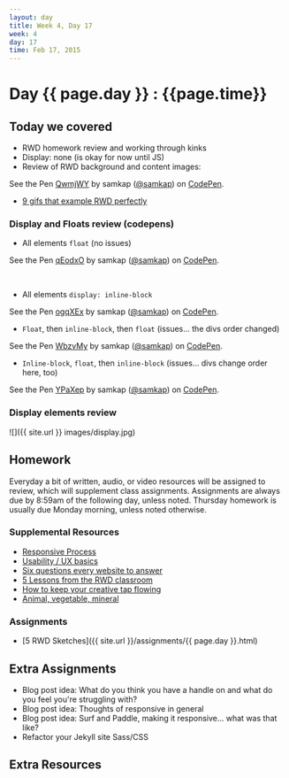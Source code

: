 ```yaml
---
layout: day
title: Week 4, Day 17
week: 4
day: 17
time: Feb 17, 2015
---
```


# Day {{ page.day }} : {{page.time}}


## Today we covered
* RWD homework review and working through kinks
* Display: none (is okay for now until JS)
* Review of RWD background and content images:

<p data-height="268" data-theme-id="6780" data-slug-hash="QwmjWY" data-default-tab="result" data-user="samkap" class='codepen'>See the Pen <a href='http://codepen.io/samkap/pen/QwmjWY/'>QwmjWY</a> by samkap (<a href='http://codepen.io/samkap'>@samkap</a>) on <a href='http://codepen.io'>CodePen</a>.</p>
<script async src="//assets.codepen.io/assets/embed/ei.js"></script>

* [9 gifs that example RWD perfectly](http://www.fastcodesign.com/3038367/9-gifs-that-explain-responsive-design-brilliantly)

### Display and Floats review (codepens)
* All elements `float` (no issues)

<p data-height="268" data-theme-id="6780" data-slug-hash="qEodxO" data-default-tab="result" data-user="samkap" class='codepen'>See the Pen <a href='http://codepen.io/samkap/pen/qEodxO/'>qEodxO</a> by samkap (<a href='http://codepen.io/samkap'>@samkap</a>) on <a href='http://codepen.io'>CodePen</a>.</p>
<script async src="//assets.codepen.io/assets/embed/ei.js"></script>
<br>

* All elements `display: inline-block`

<p data-height="268" data-theme-id="6780" data-slug-hash="ogqXEx" data-default-tab="result" data-user="samkap" class='codepen'>See the Pen <a href='http://codepen.io/samkap/pen/ogqXEx/'>ogqXEx</a> by samkap (<a href='http://codepen.io/samkap'>@samkap</a>) on <a href='http://codepen.io'>CodePen</a>.</p>
<script async src="//assets.codepen.io/assets/embed/ei.js"></script>

* `Float`, then `inline-block`, then `float` (issues... the divs order changed)

<p data-height="268" data-theme-id="6780" data-slug-hash="WbzvMy" data-default-tab="result" data-user="samkap" class='codepen'>See the Pen <a href='http://codepen.io/samkap/pen/WbzvMy/'>WbzvMy</a> by samkap (<a href='http://codepen.io/samkap'>@samkap</a>) on <a href='http://codepen.io'>CodePen</a>.</p>
<script async src="//assets.codepen.io/assets/embed/ei.js"></script>

* `Inline-block`, `float`, then `inline-block` (issues... divs change order here, too)

<p data-height="268" data-theme-id="6780" data-slug-hash="YPaXep" data-default-tab="result" data-user="samkap" class='codepen'>See the Pen <a href='http://codepen.io/samkap/pen/YPaXep/'>YPaXep</a> by samkap (<a href='http://codepen.io/samkap'>@samkap</a>) on <a href='http://codepen.io'>CodePen</a>.</p>
<script async src="//assets.codepen.io/assets/embed/ei.js"></script>

### Display elements review
![]({{ site.url }} images/display.jpg)

## Homework
Everyday a bit of written, audio, or video resources will be assigned to review, which will supplement class assignments. Assignments are always due by 8:59am of the following day, unless noted. Thursday homework is usually due Monday morning, unless noted otherwise.

### Supplemental Resources
* [Responsive Process](http://responsiveprocess.com/)
* [Usability / UX basics](http://www.usability.gov/what-and-why/user-experience.html)
* [Six questions every website to answer](http://www.creativebloq.com/netmag/6-questions-every-homepage-should-answer-101413151)
* [5 Lessons from the RWD classroom](http://www.creativebloq.com/netmag/5-lessons-responsive-web-design-classroom-7135527)
* [How to keep your creative tap flowing](http://www.creativebloq.com/web-design/geek-mental-help-week-5-ways-keep-your-creative-tap-turned-101412827)
* [Animal, vegetable, mineral](http://www.sensible.com/downloads/DMMT-Revisited-sample-chapter.pdf)


### Assignments
* [5 RWD Sketches]({{ site.url }}/assignments/{{ page.day }}.html)


## Extra Assignments
* Blog post idea: What do you think you have a handle on and what do you feel you're struggling with?
* Blog post idea: Thoughts of responsive in general
* Blog post idea: Surf and Paddle, making it responsive... what was that like?
* Refactor your Jekyll site Sass/CSS

## Extra Resources
